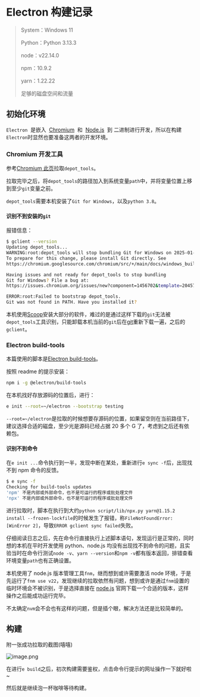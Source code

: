 # Electron 构建记录


> System：Windows 11
>
> Python：Python 3.13.3
>
> node：v22.14.0
>
> npm：10.9.2
>
> yarn：1.22.22
>
> 足够的磁盘空间和流量

## 初始化环境

`Electron`  是嵌入  [Chromium](https://www.chromium.org/)  和  [Node.js](https://nodejs.org/)  到 二进制进行开发，所以在构建`Electron`时显然也要准备这两者的开发环境。

### Chromium 开发工具

参考[Chromium 此页](https://chromium.googlesource.com/chromium/tools/depot_tools.git)拉取`depot_tools`。

拉取完毕之后，将`depot_tools`的路径加入到系统变量`path`中，并将变量位置上移到至少`git`变量之前。

`depot_tools`需要本机安装了`Git for Windows`，以及`python 3.8`。

#### 识别不到安装的`git`

报错信息：

```bash
$ gclient --version
Updating depot_tools...
WARNING:root:depot_tools will stop bundling Git for Windows on 2025-01-27.
To prepare for this change, please install Git directly. See
https://chromium.googlesource.com/chromium/src/+/main/docs/windows_build_instructions.md#Install-git

Having issues and not ready for depot_tools to stop bundling
Git for Windows? File a bug at:
https://issues.chromium.org/issues/new?component=1456702&template=2045785

ERROR:root:Failed to bootstrap depot_tools.
Git was not found in PATH. Have you installed it?
```

本机使用[Scoop](https://scoop.sh/)安装大部分的软件，难过的是通过这样下载的`git`无法被`depot_tools`工具识别，只能卸载本机当前的`git`后在[git](https://git-scm.com/downloads)重新下载一遍，之后的`gclient`。

### Electron build-tools

本篇使用的脚本是[Electron build-tools](https://github.com/electron/build-tools)。

按照 readme 的提示安装：

```bash
npm i -g @electron/build-tools
```

在本机找好存放源码的位置后，进行：

```bash
e init --root=~/electron --bootstrap testing
```

`--root=~/electron`是拉取的时候想要存源码的位置，如果留空则在当前路径下，建议选择合适的磁盘，至少光是源码已经占据 20 多个 G 了，考虑到之后还有依赖包。

#### 识别不到命令

在`e init ...`命令执行到一半，发现中断在某处，重新进行`e sync -f`后，出现找不到 npm 命令的反馈。

```bash
$ e sync -f
Checking for build-tools updates
'npm' 不是内部或外部命令，也不是可运行的程序或批处理文件
'npx' 不是内部或外部命令，也不是可运行的程序或批处理文件
```

进行拉取时，脚本在执行到大约`python script/lib/npx.py yarn@1.15.2 install --frozen-lockfile`的时候发生了报错，称`FileNotFoundError: [WinError 2]`，导致`ERROR gclient sync failed`失败。

仔细阅读日志之后，先在命令行直接执行上述脚本语句，发现运行是正常的，同时想的本机在平时开发使用 python、node.js 均没有出现找不到命令的问题，且实验当时在命令行测试`node -v`、`yarn --version`和`npm -v`都有版本返回，排错查看环境变量`path`也有正确设置。

本机使用了 node.js 版本管理工具`fnm`，继而想到或许需要激活 node 环境，于是先运行了`fnm use v22`，发现继续的拉取依然有问题，想到或许是通过`fnm`设置的临时环境会不被识别，于是选择直接在 [node.js](https://nodejs.org/en) 官网下载一个合适的版本，这样操作之后能成功运行完毕。

不太确定`nvm`会不会也有这样的问题，但是插个眼，解决方法还是比较简单的。

## 构建

附一张成功拉取的截图(嘻嘻)

![image.png](https://img.dodolalorc.cn/i/2025/04/26/680c5ddac8c6d.png)

在进行`e build`之后，初次构建需要鉴权，点击命令行提示的网址操作一下就好啦~

然后就是继续泡一杯咖啡等待构建。

